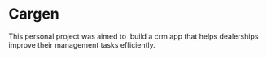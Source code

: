 # Cargen

This personal project was aimed to  build a crm app that helps dealerships improve their management tasks efficiently.


